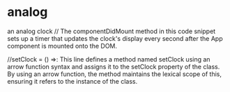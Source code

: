 # analog
an analog clock
// The componentDidMount method in this code snippet sets up a timer that updates the clock's display every second after the App component is mounted onto the DOM.

//setClock = () =>: This line defines a method named setClock using an arrow function syntax and assigns it to the setClock property of the class. By using an arrow function, the method maintains the lexical scope of this, ensuring it refers to the instance of the class.



